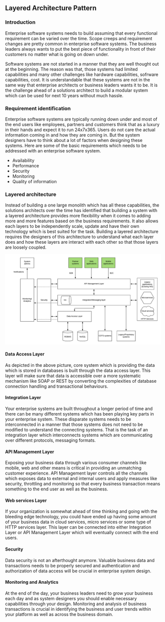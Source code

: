 ## Layered Architecture Pattern

### Introduction
Enterprise software systems needs to build assuming that every functional requirement can be varied over the time. Scope creeps and requirement changes are pretty common in enterprise software systems. The business leaders always wants to put the best piece of functionality in front of their customers no matter what is going on down under. 

Software systems are not started in a manner that they are well thought out at the beginning. The reason was that, those systems had limited capabilities and many other challenges like hardware capabilities, sofrware capabilities, cost. It is understandable that these systems are not in the same way that enterprise architects or business leaders wants it to be. It is the challenge ahead of a solutions architect to build a modular system which can be used for next 10 years without much hassle. 

### Requirement identification

Enterprise software systems are typically running down under and most of the end users like employees, partners and customers think that as a luxury in their hands and expect it to run 24x7x365. Users do not care the actual information coming in and how they are coming in. But the system designers have to think about a lot of factors when designing these systems. Here are some of the basic requirements which needs to be addressed with an enterprise software system.

- Availability
- Performance
- Security
- Monitoring
- Quality of information

### Layered architecture

Instead of building a one large monolith which has all these capabilities, the solutions architects over the time has identified that building a system with a layered architecture provides more flexibility when it comes to adding more and more features based on the business requirements. It also allows each layers to be independently scale, update and have their own technology which is best suited for the task. Building a layered architecture requires the designers of this architecture to understand what each layer does and how these layers are interact with each other so that those layers are loosely coupled. 

![Layered Architecture Pattern](Layered-architecture-pattern.png)

#### Data Access Layer
As depicted in the above picture, core system which is providing the data which is stored in databases is built through the data access layer. This layer will make sure that data is accessible over a more systematic mechanism like SOAP or REST by converting the complexities of database connection handling and transactional behaviours. 

#### Integration Layer
Your enterprise systems are built throughout a longer period of time and there can be many different systems which has been playing key parts in your enterprise system. These disparate systems needs to be interconnected in a manner that those systems does not need to be modified to understand the connecting systems. That is the task of an integration layer which interconnects systems which are communicating over different protocols, messaging formats. 

#### API Management Layer
Exposing your business data through various consumer channels like mobile, web and other means is critical in providing an unmatching customer experience. API Management layer controls all the channels which exposes data to external and internal users and apply measures like security, throttling and monitoring so that every business transaction means something to the end user as well as the business. 

#### Web services Layer
If your organization is somewhat ahead of time thinking and going with the bleeding edge technology, you could have ended up having some amount of your business data in cloud services, micro services or some type of HTTP services layer. This layer can be connected into either Integration Layer or API Management Layer which will eventually connect with the end users. 

#### Security
Data security is not an afterthought anymore. Valuable business data and transactions needs to be properly secured and authentication and authorization of data access will be crucial in enterprise system design. 

#### Monitoring and Analytics
At the end of the day, your business leaders need to grow your business each day and as system designers you should enable necessary capabilities through your design. Monitoring and analysis of business transactions is crucial in identifying the business and user trends within your platform as well as across the business domain. 

